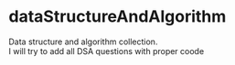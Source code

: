 # dataStructureAndAlgorithm
Data structure and algorithm collection.
<br>
I will try to add all DSA questions with proper coode
